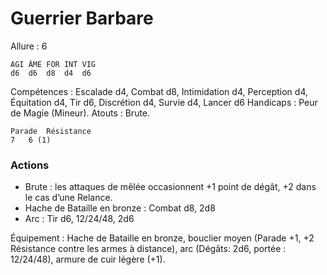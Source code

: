 # Guerrier Barbare

Allure : 6

	AGI	ÂME	FOR	INT	VIG
	d6	d6	d8	d4	d6

Compétences : Escalade d4, Combat d8, Intimidation d4, Perception d4, Équitation d4, Tir d6, Discrétion d4, Survie d4, Lancer d6
Handicaps : Peur de Magie (Mineur).
Atouts : Brute.

	Parade	Résistance
	7	6 (1)

### Actions
- Brute : les attaques de mêlée occasionnent +1 point de dégât, +2 dans le cas d’une Relance.
- Hache de Bataille en bronze : Combat d8, 2d8
- Arc : Tir d6, 12/24/48, 2d6

Équipement : Hache de Bataille en bronze, bouclier moyen (Parade +1, +2 Résistance contre les armes à distance), arc (Dégâts: 2d6, portée : 12/24/48), armure de cuir légère (+1).